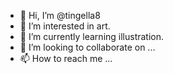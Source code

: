 - 👋 Hi, I’m @tingella8
- 👀 I’m interested in art.
- 🌱 I’m currently learning illustration.
- 💞️ I’m looking to collaborate on ...
- 📫 How to reach me ...

<!---
tingella8/tingella8 is a ✨ special ✨ repository because its `README.md` (this file) appears on your GitHub profile.
You can click the Preview link to take a look at your changes.
--->
